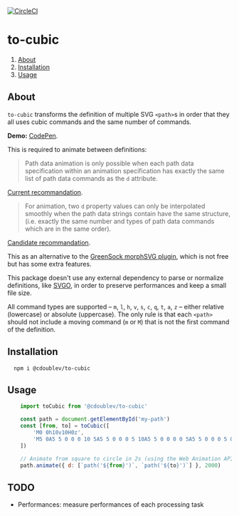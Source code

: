 
[![CircleCI](https://circleci.com/gh/creativewave/to-cubic.svg?style=svg)](https://circleci.com/gh/creativewave/to-cubic)

# to-cubic

1. [About](#about)
2. [Installation](#installation)
3. [Usage](#usage)

## About

`to-cubic` transforms the `d`efinition of multiple SVG `<path>`s in order that they all uses cubic commands and the same number of commands.

**Demo:** [CodePen](https://codepen.io/creative-wave/pen/qBBWdQO).

This is required to animate between definitions:

> Path data animation is only possible when each path data specification within an animation specification has exactly the same list of path data commands as the `d` attribute.

[Current recommandation](https://www.w3.org/TR/SVG11/paths.html#DAttribute).

> For animation, two `d` property values can only be interpolated smoothly when the path data strings contain have the same structure, (i.e. exactly the same number and types of path data commands which are in the same order).

[Candidate recommandation](https://svgwg.org/svg2-draft/paths.html#DProperty).

This as an alternative to the [GreenSock morphSVG plugin](https://greensock.com/morphSVG), which is not free but has some extra features.

This package doesn't use any external dependency to parse or normalize definitions, like [SVGO](https://github.com/svg/svgo), in order to preserve performances and keep a small file size.

All command types are supported – `m`, `l`, `h`, `v`, `s`, `c`, `q`, `t`, `a`, `z` – either relative (lowercase) or absolute (uppercase). The only rule is that each `<path>` should not include a moving command (`m` or `M`) that is not the first command of the definition.

## Installation

```shell
  npm i @cdoublev/to-cubic
```

## Usage

```js
    import toCubic from '@cdoublev/to-cubic'

    const path = document.getElementById('my-path')
    const [from, to] = toCubic([
        'M0 0h10v10H0z',
        'M5 0A5 5 0 0 0 10 5A5 5 0 0 0 5 10A5 5 0 0 0 0 5A5 5 0 0 0 5 0z',
    ])

    // Animate from square to circle in 2s (using the Web Animation API)
    path.animate({ d: [`path('${from}')`, `path('${to}')`] }, 2000)
```

## TODO

- Performances: measure performances of each processing task
